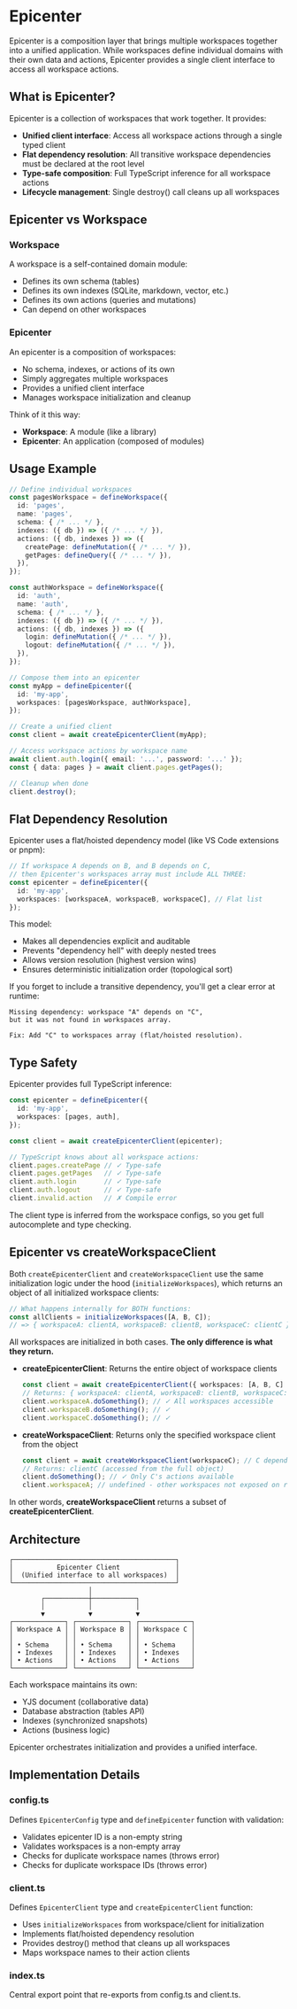 # Epicenter

Epicenter is a composition layer that brings multiple workspaces together into a unified application. While workspaces define individual domains with their own data and actions, Epicenter provides a single client interface to access all workspace actions.

## What is Epicenter?

Epicenter is a collection of workspaces that work together. It provides:

- **Unified client interface**: Access all workspace actions through a single typed client
- **Flat dependency resolution**: All transitive workspace dependencies must be declared at the root level
- **Type-safe composition**: Full TypeScript inference for all workspace actions
- **Lifecycle management**: Single destroy() call cleans up all workspaces

## Epicenter vs Workspace

### Workspace
A workspace is a self-contained domain module:
- Defines its own schema (tables)
- Defines its own indexes (SQLite, markdown, vector, etc.)
- Defines its own actions (queries and mutations)
- Can depend on other workspaces

### Epicenter
An epicenter is a composition of workspaces:
- No schema, indexes, or actions of its own
- Simply aggregates multiple workspaces
- Provides a unified client interface
- Manages workspace initialization and cleanup

Think of it this way:
- **Workspace**: A module (like a library)
- **Epicenter**: An application (composed of modules)

## Usage Example

```typescript
// Define individual workspaces
const pagesWorkspace = defineWorkspace({
  id: 'pages',
  name: 'pages',
  schema: { /* ... */ },
  indexes: ({ db }) => ({ /* ... */ }),
  actions: ({ db, indexes }) => ({
    createPage: defineMutation({ /* ... */ }),
    getPages: defineQuery({ /* ... */ }),
  }),
});

const authWorkspace = defineWorkspace({
  id: 'auth',
  name: 'auth',
  schema: { /* ... */ },
  indexes: ({ db }) => ({ /* ... */ }),
  actions: ({ db, indexes }) => ({
    login: defineMutation({ /* ... */ }),
    logout: defineMutation({ /* ... */ }),
  }),
});

// Compose them into an epicenter
const myApp = defineEpicenter({
  id: 'my-app',
  workspaces: [pagesWorkspace, authWorkspace],
});

// Create a unified client
const client = await createEpicenterClient(myApp);

// Access workspace actions by workspace name
await client.auth.login({ email: '...', password: '...' });
const { data: pages } = await client.pages.getPages();

// Cleanup when done
client.destroy();
```

## Flat Dependency Resolution

Epicenter uses a flat/hoisted dependency model (like VS Code extensions or pnpm):

```typescript
// If workspace A depends on B, and B depends on C,
// then Epicenter's workspaces array must include ALL THREE:
const epicenter = defineEpicenter({
  id: 'my-app',
  workspaces: [workspaceA, workspaceB, workspaceC], // Flat list
});
```

This model:
- Makes all dependencies explicit and auditable
- Prevents "dependency hell" with deeply nested trees
- Allows version resolution (highest version wins)
- Ensures deterministic initialization order (topological sort)

If you forget to include a transitive dependency, you'll get a clear error at runtime:
```
Missing dependency: workspace "A" depends on "C",
but it was not found in workspaces array.

Fix: Add "C" to workspaces array (flat/hoisted resolution).
```

## Type Safety

Epicenter provides full TypeScript inference:

```typescript
const epicenter = defineEpicenter({
  id: 'my-app',
  workspaces: [pages, auth],
});

const client = await createEpicenterClient(epicenter);

// TypeScript knows about all workspace actions:
client.pages.createPage // ✓ Type-safe
client.pages.getPages   // ✓ Type-safe
client.auth.login       // ✓ Type-safe
client.auth.logout      // ✓ Type-safe
client.invalid.action   // ✗ Compile error
```

The client type is inferred from the workspace configs, so you get full autocomplete and type checking.

## Epicenter vs createWorkspaceClient

Both `createEpicenterClient` and `createWorkspaceClient` use the same initialization logic under the hood (`initializeWorkspaces`), which returns an object of all initialized workspace clients:

```typescript
// What happens internally for BOTH functions:
const allClients = initializeWorkspaces([A, B, C]);
// => { workspaceA: clientA, workspaceB: clientB, workspaceC: clientC }
```

All workspaces are initialized in both cases. **The only difference is what they return.**

- **createEpicenterClient**: Returns the entire object of workspace clients
  ```typescript
  const client = await createEpicenterClient({ workspaces: [A, B, C] });
  // Returns: { workspaceA: clientA, workspaceB: clientB, workspaceC: clientC }
  client.workspaceA.doSomething(); // ✓ All workspaces accessible
  client.workspaceB.doSomething(); // ✓
  client.workspaceC.doSomething(); // ✓
  ```

- **createWorkspaceClient**: Returns only the specified workspace client from the object
  ```typescript
  const client = await createWorkspaceClient(workspaceC); // C depends on A, B
  // Returns: clientC (accessed from the full object)
  client.doSomething(); // ✓ Only C's actions available
  client.workspaceA; // undefined - other workspaces not exposed on return value
  ```

In other words, **createWorkspaceClient** returns a subset of **createEpicenterClient**.

## Architecture

```
┌─────────────────────────────────────────┐
│           Epicenter Client              │
│  (Unified interface to all workspaces)  │
└─────────────────────────────────────────┘
                    │
        ┌───────────┼───────────┐
        │           │           │
        ▼           ▼           ▼
┌─────────────┐ ┌─────────────┐ ┌─────────────┐
│ Workspace A │ │ Workspace B │ │ Workspace C │
│             │ │             │ │             │
│ • Schema    │ │ • Schema    │ │ • Schema    │
│ • Indexes   │ │ • Indexes   │ │ • Indexes   │
│ • Actions   │ │ • Actions   │ │ • Actions   │
└─────────────┘ └─────────────┘ └─────────────┘
```

Each workspace maintains its own:
- YJS document (collaborative data)
- Database abstraction (tables API)
- Indexes (synchronized snapshots)
- Actions (business logic)

Epicenter orchestrates initialization and provides a unified interface.

## Implementation Details

### config.ts
Defines `EpicenterConfig` type and `defineEpicenter` function with validation:
- Validates epicenter ID is a non-empty string
- Validates workspaces is a non-empty array
- Checks for duplicate workspace names (throws error)
- Checks for duplicate workspace IDs (throws error)

### client.ts
Defines `EpicenterClient` type and `createEpicenterClient` function:
- Uses `initializeWorkspaces` from workspace/client for initialization
- Implements flat/hoisted dependency resolution
- Provides destroy() method that cleans up all workspaces
- Maps workspace names to their action clients

### index.ts
Central export point that re-exports from config.ts and client.ts.
